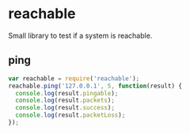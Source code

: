 # reachable

Small library to test if a system is reachable.

## ping
```javascript
var reachable = require('reachable');
reachable.ping('127.0.0.1', 5, function(result) {
  console.log(result.pingable);
  console.log(result.packets);
  console.log(result.success);
  console.log(result.packetLoss);
});
```
